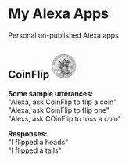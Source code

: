 # My Alexa Apps
Personal un-published Alexa apps  
  
## CoinFlip <img src="https://github.com/peterkabai/alexaApps/raw/master/CoinFlip/iconSmall.png" alt="logo" width="50"/>  

**Some sample utterances:**  
"Alexa, ask CoinFlip to flip a coin"  
"Alexa, ask CoinFlip to flip one"  
"Alexs, ask COinFlip to toss a coin"  

**Responses:**  
"I flipped a heads"  
"I flipped a tails"
